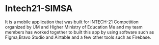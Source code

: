 # Intech21-SIMSA
It is a mobile application that was built for INTECH-21 Competition organized by UM and Higher Ministry of Education
Me and my team members has worked together to built this app by using software such as Figma,Bravo Studio and Airtable and a few other tools  such as Firebase.
